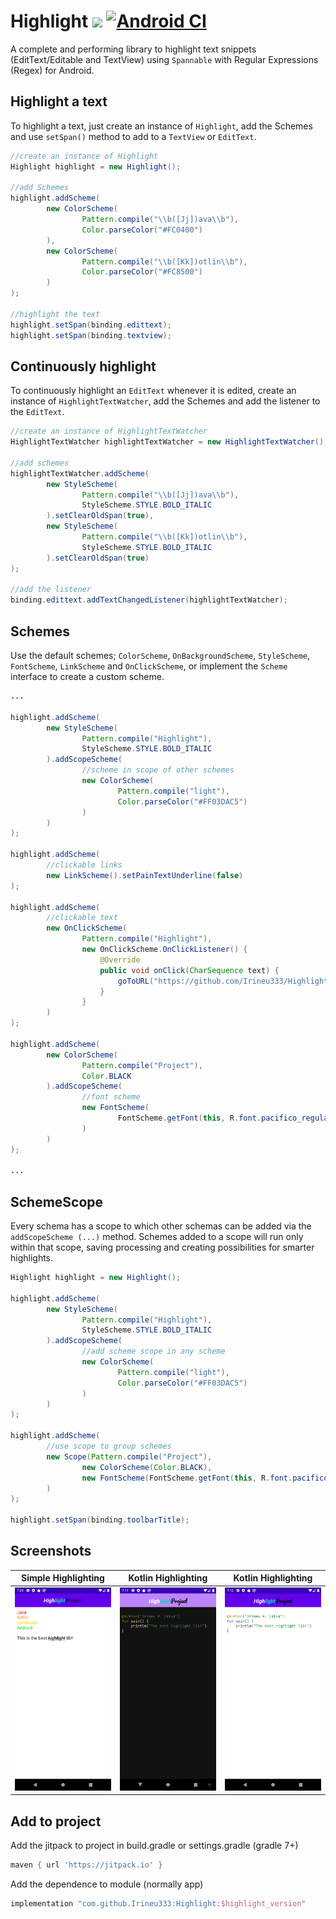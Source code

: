 # Highlight [![](https://jitpack.io/v/Irineu333/Highlight.svg)](https://jitpack.io/#Irineu333/Highlight) [![Android CI](https://github.com/Irineu333/Highlight/actions/workflows/android.yml/badge.svg)](https://github.com/Irineu333/Highlight/actions/workflows/android.yml)

A complete and performing library to highlight text snippets (EditText/Editable and TextView) using `Spannable` with Regular Expressions (Regex) for Android.

## Highlight a text
To highlight a text, just create an instance of `Highlight`, add the Schemes and use `setSpan()` method to add to a `TextView` or `EditText`.

``` java
//create an instance of Highlight
Highlight highlight = new Highlight();

//add Schemes
highlight.addScheme(
        new ColorScheme(
                Pattern.compile("\\b([Jj])ava\\b"),
                Color.parseColor("#FC0400")
        ),
        new ColorScheme(
                Pattern.compile("\\b([Kk])otlin\\b"),
                Color.parseColor("#FC8500")
        )
);

//highlight the text
highlight.setSpan(binding.edittext);
highlight.setSpan(binding.textview);
```

## Continuously highlight
To continuously highlight an `EditText` whenever it is edited, create an instance of `HighlightTextWatcher`, add the Schemes and add the listener to the `EditText`.

``` java
//create an instance of HighlightTextWatcher
HighlightTextWatcher highlightTextWatcher = new HighlightTextWatcher();

//add schemes
highlightTextWatcher.addScheme(
        new StyleScheme(
                Pattern.compile("\\b([Jj])ava\\b"),
                StyleScheme.STYLE.BOLD_ITALIC
        ).setClearOldSpan(true),
        new StyleScheme(
                Pattern.compile("\\b([Kk])otlin\\b"),
                StyleScheme.STYLE.BOLD_ITALIC
        ).setClearOldSpan(true)
);

//add the listener
binding.edittext.addTextChangedListener(highlightTextWatcher);
```

## Schemes
Use the default schemes; `ColorScheme`, `OnBackgroundScheme`, `StyleScheme`, `FontScheme`, `LinkScheme` and `OnClickScheme`, or implement the `Scheme` interface to create a custom scheme.

``` java
...

highlight.addScheme(
        new StyleScheme(
                Pattern.compile("Highlight"),
                StyleScheme.STYLE.BOLD_ITALIC
        ).addScopeScheme(
                //scheme in scope of other schemes
                new ColorScheme(
                        Pattern.compile("light"),
                        Color.parseColor("#FF03DAC5")
                )
        )
);

highlight.addScheme(
        //clickable links
        new LinkScheme().setPainTextUnderline(false)
);

highlight.addScheme(
        //clickable text
        new OnClickScheme(
                Pattern.compile("Highlight"),
                new OnClickScheme.OnClickListener() {
                    @Override
                    public void onClick(CharSequence text) {
                        goToURL("https://github.com/Irineu333/Highlight");
                    }
                }
        )
);

highlight.addScheme(
        new ColorScheme(
                Pattern.compile("Project"),
                Color.BLACK
        ).addScopeScheme(
                //font scheme
                new FontScheme(
                        FontScheme.getFont(this, R.font.pacifico_regular)
                )
        )
);

...
```

## SchemeScope

Every schema has a scope to which other schemas can be added via the `addScopeScheme (...)` method. Schemes added to a scope will run only within that scope, saving processing and creating possibilities for smarter highlights.

``` java
Highlight highlight = new Highlight();

highlight.addScheme(
        new StyleScheme(
                Pattern.compile("Highlight"),
                StyleScheme.STYLE.BOLD_ITALIC
        ).addScopeScheme(
                //add scheme scope in any scheme
                new ColorScheme(
                        Pattern.compile("light"),
                        Color.parseColor("#FF03DAC5")
                )
        )
);

highlight.addScheme(
        //use scope to group schemes
        new Scope(Pattern.compile("Project"),
                new ColorScheme(Color.BLACK),
                new FontScheme(FontScheme.getFont(this, R.font.pacifico_regular))
        )
);

highlight.setSpan(binding.toolbarTitle);
```

## Screenshots

| Simple Highlighting | Kotlin Highlighting | Kotlin Highlighting |
| ------------- |------------- |------------- |
| ![](screenshots/Screenshot_1639251552.png?raw=true "Simple Highlight v1.0.1") |![](screenshots/Screenshot_1639249920.png?raw=true "Kotlin Highlighting Dark v1.0.4") | ![](screenshots/Screenshot_1639249938.png?raw=true "Kotlin Highlighting Light v1.0.4") |

## Add to project

Add the jitpack to project in build.gradle or settings.gradle (gradle 7+)
``` groovy
maven { url 'https://jitpack.io' }
```

Add the dependence to module (normally app)
``` groovy
implementation "com.github.Irineu333:Highlight:$highlight_version"
```
